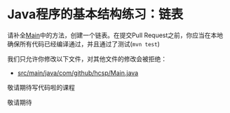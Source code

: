 # Java程序的基本结构练习：链表

请补全[Main](https://github.com/hcsp/create-a-linked-list/blob/master/src/main/java/com/github/hcsp/Main.java)中的方法，创建一个链表。在提交Pull Request之前，你应当在本地确保所有代码已经编译通过，并且通过了测试(`mvn test`)

我们只允许你修改以下文件，对其他文件的修改会被拒绝：
- [src/main/java/com/github/hcsp/Main.java](https://github.com/hcsp/create-a-linked-list/blob/master/src/main/java/com/github/hcsp/Main.java)


敬请期待写代码啦的课程

敬请期待

